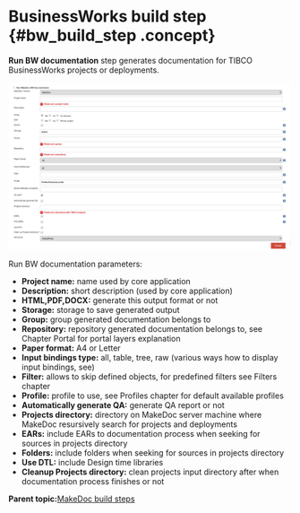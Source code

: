 # BusinessWorks build step {#bw_build_step .concept}

**Run BW documentation** step generates documentation for TIBCO BusinessWorks projects or deployments.

![](images/md_steps_bw_documentation.png "Run BW documentation step")

Run BW documentation parameters:

-   **Project name:** name used by core application
-   **Description:** short description \(used by core application\)
-   **HTML,PDF,DOCX:** generate this output format or not
-   **Storage:** storage to save generated output
-   **Group:** group generated documentation belongs to
-   **Repository:** repository generated documentation belongs to, see Chapter Portal for portal layers explanation
-   **Paper format:** A4 or Letter
-   **Input bindings type:** all, table, tree, raw \(various ways how to display input bindings, see\)
-   **Filter:** allows to skip defined objects, for predefined filters see Filters chapter
-   **Profile:** profile to use, see Profiles chapter for default available profiles
-   **Automatically generate QA:** generate QA report or not
-   **Projects directory:** directory on MakeDoc server machine where MakeDoc resursively search for projects and deployments
-   **EARs:** include EARs to documentation process when seeking for sources in projects directory
-   **Folders:** include folders when seeking for sources in projects directory
-   **Use DTL:** include Design time libraries
-   **Cleanup Projects directory:** clean projects input directory after when documentation process finishes or not

**Parent topic:**[MakeDoc build steps](../../jenkins/md_build_steps/md_build_steps.md)

